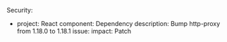 Security:
  - project: React
    component: Dependency
    description: Bump http-proxy from 1.18.0 to 1.18.1
    issue:
    impact: Patch